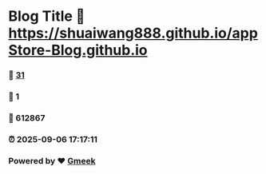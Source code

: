 # Blog Title :link: https://shuaiwang888.github.io/appStore-Blog.github.io 
### :page_facing_up: [31](https://shuaiwang888.github.io/appStore-Blog.github.io/tag.html) 
### :speech_balloon: 1 
### :hibiscus: 612867 
### :alarm_clock: 2025-09-06 17:17:11 
### Powered by :heart: [Gmeek](https://github.com/Meekdai/Gmeek)
